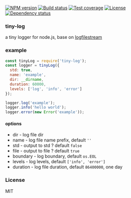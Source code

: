 [![NPM version][npm-img]][npm-url]
[![Build status][travis-img]][travis-url]
[![Test coverage][coveralls-img]][coveralls-url]
[![License][license-img]][license-url]
[![Dependency status][david-img]][david-url]

### tiny-log
a tiny logger for node.js, base on [logfilestream](https://github.com/node-modules/logfilestream)

### example

```js
const tinyLog = require('tiny-log');
const logger = tinyLog({
  std: true,
  name: 'example',
  dir: __dirname,
  duration: 60000,
  levels: ['log', 'info', 'error']
});

logger.log('example');
logger.info('hello world');
logger.error(new Error('example'));
```

#### options

* dir - log file dir
* name - log file name prefix, default `''`
* std - output to std ? default `false`
* file - output to file ? default `true`
* boundary - log boundary, default `os.EOL`
* levels - log levels, default `['info', 'error']`
* duration - log file duration, default `86400000`, one day

### License
MIT

[npm-img]: https://img.shields.io/npm/v/tiny-log.svg?style=flat-square
[npm-url]: https://npmjs.org/package/tiny-log
[travis-img]: https://img.shields.io/travis/onebook/tiny-log.svg?style=flat-square
[travis-url]: https://travis-ci.org/onebook/tiny-log
[coveralls-img]: https://img.shields.io/coveralls/onebook/tiny-log.svg?style=flat-square
[coveralls-url]: https://coveralls.io/r/onebook/tiny-log?branch=master
[license-img]: https://img.shields.io/badge/license-MIT-green.svg?style=flat-square
[license-url]: http://opensource.org/licenses/MIT
[david-img]: https://img.shields.io/david/onebook/tiny-log.svg?style=flat-square
[david-url]: https://david-dm.org/onebook/tiny-log
